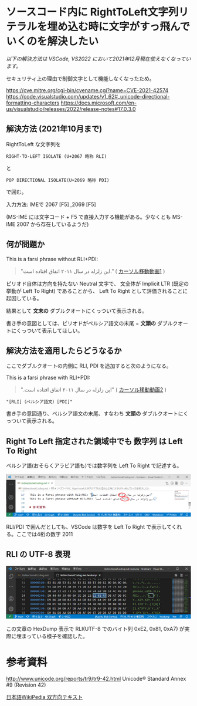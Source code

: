 # ソースコード内に RightToLeft文字列リテラルを埋め込む時に文字がすっ飛んでいくのを解決したい

*以下の解決方法は VSCode, VS2022 において2021年12月現在使えなくなっています。*

セキュリティ上の理由で制御文字として機能しなくなったため。

https://cve.mitre.org/cgi-bin/cvename.cgi?name=CVE-2021-42574
https://code.visualstudio.com/updates/v1_62#_unicode-directional-formatting-characters
https://docs.microsoft.com/en-us/visualstudio/releases/2022/release-notes#17.0.3.0

## 解決方法 (2021年10月まで)

RightToLeft な文字列を

```
RIGHT‑TO‑LEFT ISOLATE (U+2067 略称 RLI)
```
と
```
POP DIRECTIONAL ISOLATE(U+2069 略称 PDI)
```
で囲む。

入力方法: IMEで 2067 [F5] ,2069 [F5]

(MS-IME には文字コード + F5 で直接入力する機能がある。少なくとも MS-IME 2007 から存在しているようだ)

## 何が問題か

This is a farsi phrase without RLI+PDI:
> "این زلزله در سال ۲۰۱۱ اتفاق افتاده است."
( [カーソル移動動画1](https://raw.githubusercontent.com/kamiyn/farsilearn/images/bidirectionalVScode1.mp4) )

ピリオド自体は方向を持たない Neutral 文字で、
文全体が Implicit LTR (既定の挙動が Left To Right) であることから、
Left To Right として評価されることに起因している。

結果として **文末の** ダブルクオートにくっついて表示される。

書き手の意図としては、ピリオドがペルシア語文の末尾
= **文頭の** ダブルクオートにくっついて表示してほしい。

## 解決方法を適用したらどうなるか

ここでダブルクオートの内側に RLI, PDI を追加すると次のようになる。

This is a farsi phrase with RLI+PDI:
> "⁧این زلزله در سال ۲۰۱۱ اتفاق افتاده است.⁩"
( [カーソル移動動画2](https://raw.githubusercontent.com/kamiyn/farsilearn/images/bidirectionalVScode2.mp4) )
```
"[RLI]（ペルシア語文）[PDI]"
```

書き手の意図通り、ペルシア語文の末尾、すなわち **文頭の** ダブルクオートにくっついて表示される。

## Right To Left 指定された領域中でも 数字列 は Left To Right

ペルシア語(おそらくアラビア語も)では数字列を Left To Right で記述する。

![ScreenShot Of VSCode](https://raw.githubusercontent.com/kamiyn/farsilearn/images/vscode.png)

RLI/PDI で囲んだとしても、VSCode は数字を Left To Right で表示してくれる。ここでは4桁の数字 2011

## RLI の UTF-8 表現

![RLICode](https://raw.githubusercontent.com/kamiyn/farsilearn/images/rliCode.png)

この文章の HexDump 表示で
RLI(UTF-8 でのバイト列 0xE2, 0x81, 0xA7) が実際に埋まっている様子を確認した。

# 参考資料

http://www.unicode.org/reports/tr9/tr9-42.html Unicode® Standard Annex #9 (Revision 42)

[日本語WikiPedia 双方向テキスト](https://ja.wikipedia.org/wiki/%E5%8F%8C%E6%96%B9%E5%90%91%E3%83%86%E3%82%AD%E3%82%B9%E3%83%88)
